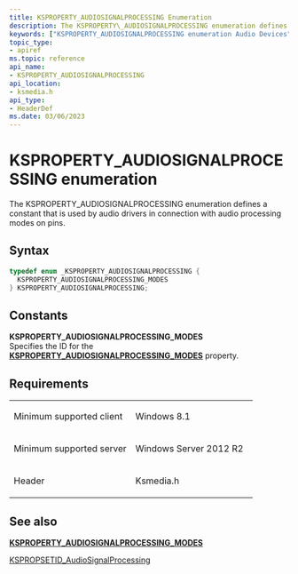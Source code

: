 ```yaml
---
title: KSPROPERTY_AUDIOSIGNALPROCESSING Enumeration
description: The KSPROPERTY\_AUDIOSIGNALPROCESSING enumeration defines a constant that is used by audio drivers in connection with audio processing modes on pins.
keywords: ["KSPROPERTY_AUDIOSIGNALPROCESSING enumeration Audio Devices"]
topic_type:
- apiref
ms.topic: reference
api_name:
- KSPROPERTY_AUDIOSIGNALPROCESSING
api_location:
- ksmedia.h
api_type:
- HeaderDef
ms.date: 03/06/2023
---
```



# KSPROPERTY\_AUDIOSIGNALPROCESSING enumeration


The KSPROPERTY\_AUDIOSIGNALPROCESSING enumeration defines a constant that is used by audio drivers in connection with audio processing modes on pins.

## Syntax

```cpp
typedef enum _KSPROPERTY_AUDIOSIGNALPROCESSING { 
  KSPROPERTY_AUDIOSIGNALPROCESSING_MODES
} KSPROPERTY_AUDIOSIGNALPROCESSING;
```

## Constants

<span id="KSPROPERTY_AUDIOSIGNALPROCESSING_MODES"></span><span id="ksproperty_audiosignalprocessing_modes"></span>**KSPROPERTY\_AUDIOSIGNALPROCESSING\_MODES**  
Specifies the ID for the [**KSPROPERTY\_AUDIOSIGNALPROCESSING\_MODES**](ksproperty-audiosignalprocessing-modes.md) property.

## Requirements

<table>
<colgroup>
<col width="50%" />
<col width="50%" />
</colgroup>
<tbody>
<tr class="odd">
<td align="left"><p>Minimum supported client</p></td>
<td align="left"><p>Windows 8.1</p></td>
</tr>
<tr class="even">
<td align="left"><p>Minimum supported server</p></td>
<td align="left"><p>Windows Server 2012 R2</p></td>
</tr>
<tr class="odd">
<td align="left"><p>Header</p></td>
<td align="left">Ksmedia.h</td>
</tr>
</tbody>
</table>

## <span id="see_also"></span>See also


[**KSPROPERTY\_AUDIOSIGNALPROCESSING\_MODES**](ksproperty-audiosignalprocessing-modes.md)

[KSPROPSETID\_AudioSignalProcessing](kspropsetid-audiosignalprocessing.md)

 

 






